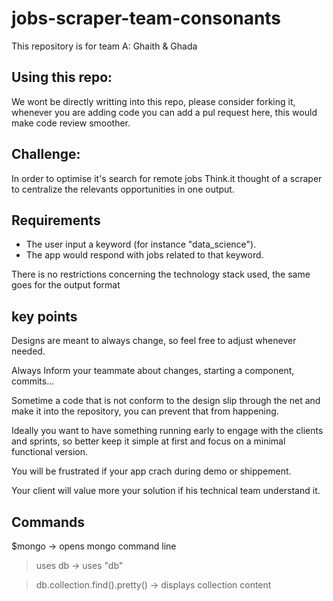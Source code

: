 # jobs-scraper-team-consonants
This repository is for team A: Ghaith &amp; Ghada

## Using this repo:
We wont be directly writting into this repo, please consider forking it, whenever you are adding code you can add a pul request here, this would make code review smoother.

## Challenge:
In order to optimise it's search for remote jobs Think.it thought of a scraper to centralize the relevants opportunities in one output.

## Requirements
- The user input a keyword (for instance "data_science").
- The app would respond with jobs related to that keyword.

There is no restrictions concerning the technology stack used, the same goes for the output format

## key points
Designs are meant to always change, so feel free to adjust whenever needed.

Always Inform your teammate about changes, starting a component, commits...

Sometime a code that is not conform to the design slip through the net and make it into the repository, you can prevent that from happening. 

Ideally you want to have something running early to engage with the clients and sprints, so better keep it simple at first and focus on a minimal functional version.

You will be frustrated if your app crach during demo or shippement.

Your client will value more your solution if his technical team understand it.
## Commands


$mongo -> opens mongo command line

>uses db -> uses "db"

>db.collection.find().pretty() -> displays collection content
